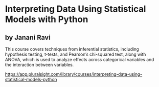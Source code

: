 # Interpreting Data Using Statistical Models with Python
## by Janani Ravi

This course covers techniques from inferential statistics, including hypothesis testing, t-tests, and Pearson’s chi-squared test, along with ANOVA, which is used to analyze effects across categorical variables and the interaction between variables.

https://app.pluralsight.com/library/courses/interpreting-data-using-statistical-models-python
